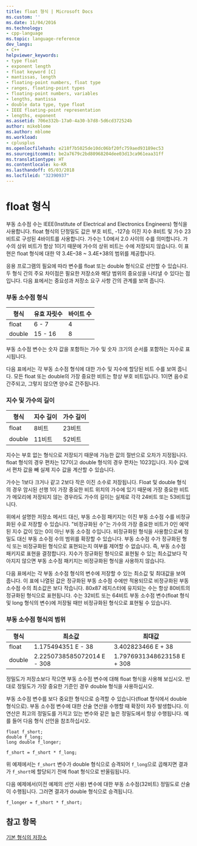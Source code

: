 ```yaml
---
title: float 형식 | Microsoft Docs
ms.custom: ''
ms.date: 11/04/2016
ms.technology:
- cpp-language
ms.topic: language-reference
dev_langs:
- C++
helpviewer_keywords:
- type float
- exponent length
- float keyword [C]
- mantissas, length
- floating-point numbers, float type
- ranges, floating-point types
- floating-point numbers, variables
- lengths, mantissa
- double data type, type float
- IEEE floating-point representation
- lengths, exponent
ms.assetid: 706e332b-17a0-4a30-b7d8-5d6cd372524b
author: mikeblome
ms.author: mblome
ms.workload:
- cplusplus
ms.openlocfilehash: e218f7b5025de10dc06bf20fc759aed93189ec53
ms.sourcegitcommit: be2a7679c2bd80968204dee03d13ca961eaa31ff
ms.translationtype: HT
ms.contentlocale: ko-KR
ms.lasthandoff: 05/03/2018
ms.locfileid: "32390937"
---
```

# <a name="type-float"></a>float 형식
부동 소수점 수는 IEEE(Institute of Electrical and Electronics Engineers) 형식을 사용합니다. float 형식의 단정밀도 값은 부호 비트, -127승 이진 지수 8비트 및 가수 23비트로 구성된 4바이트를 사용합니다. 가수는 1.0에서 2.0 사이의 수를 의미합니다. 가수의 상위 비트가 항상 1이기 때문에 가수의 상위 비트는 수에 저장되지 않습니다. 이 표현은 float 형식에 대한 약 3.4E–38 ~ 3.4E+38의 범위를 제공합니다.  
  
 응용 프로그램의 필요에 따라 변수를 float 또는 double 형식으로 선언할 수 있습니다. 두 형식 간의 주요 차이점은 필요한 저장소와 해당 범위의 중요성을 나타낼 수 있다는 점입니다. 다음 표에서는 중요성과 저장소 요구 사항 간의 관계를 보여 줍니다.  
  
### <a name="floating-point-types"></a>부동 소수점 형식  
  
|형식|유효 자릿수|바이트 수|  
|----------|------------------------|---------------------|  
|float|6 - 7|4|  
|double|15 - 16|8|  
  
 부동 소수점 변수는 숫자 값을 포함하는 가수 및 숫자 크기의 순서를 포함하는 지수로 표시됩니다.  
  
 다음 표에서는 각 부동 소수점 형식에 대한 가수 및 지수에 할당된 비트 수를 보여 줍니다. 모든 float 또는 double의 가장 중요한 비트는 항상 부호 비트입니다. 1이면 음수로 간주되고, 그렇지 않으면 양수로 간주됩니다.  
  
### <a name="lengths-of-exponents-and-mantissas"></a>지수 및 가수의 길이  
  
|형식|지수 길이|가수 길이|  
|----------|---------------------|---------------------|  
|float|8비트|23비트|  
|double|11비트|52비트|  
  
 지수는 부호 없는 형식으로 저장되기 때문에 가능한 값의 절반으로 오차가 지정됩니다. float 형식의 경우 편차는 127이고 double 형식의 경우 편차는 1023입니다. 지수 값에서 편차 값을 빼 실제 지수 값을 계산할 수 있습니다.  
  
 가수는 1보다 크거나 같고 2보다 작은 이진 소수로 저장됩니다. Float 및 double 형식의 경우 암시된 선행 1이 가장 중요한 비트 위치의 가수에 있기 때문에 가장 중요한 비트가 메모리에 저장되지 않는 경우라도 가수의 길이는 실제로 각각 24비트 또는 53비트입니다.  
  
 위에서 설명한 저장소 메서드 대신, 부동 소수점 패키지는 이진 부동 소수점 수를 비정규화된 수로 저장할 수 있습니다. "비정규화된 수"는 가수의 가장 중요한 비트가 0인 예약된 지수 값이 있는 0이 아닌 부동 소수점 수입니다. 비정규화된 형식을 사용함으로써 정밀도 대신 부동 소수점 수의 범위를 확장할 수 있습니다. 부동 소수점 수가 정규화된 형식 또는 비정규화된 형식으로 표현되는지 여부를 제어할 수 없습니다. 즉, 부동 소수점 패키지로 표현을 결정합니다. 지수가 정규화된 형식으로 표현될 수 있는 최소값보다 작아지지 않으면 부동 소수점 패키지는 비정규화된 형식을 사용하지 않습니다.  
  
 다음 표에서는 각 부동 소수점 형식의 변수에 저장할 수 있는 최소값 및 최대값을 보여 줍니다. 이 표에 나열된 값은 정규화된 부동 소수점 수에만 적용되므로 비정규화된 부동 소수점 수의 최소값은 보다 작습니다. 80*x*87 레지스터에 유지되는 수는 항상 80비트의 정규화된 형식으로 표현됩니다. 수는 32비트 또는 64비트 부동 소수점 변수(float 형식 및 long 형식의 변수)에 저장될 때만 비정규화된 형식으로 표현될 수 있습니다.  
  
### <a name="range-of-floating-point-types"></a>부동 소수점 형식의 범위  
  
|형식|최소값|최대값|  
|----------|-------------------|-------------------|  
|float|1.175494351 E - 38|3.402823466 E + 38|  
|double|2.2250738585072014 E - 308|1.7976931348623158 E + 308|  
  
 정밀도가 저장소보다 작으면 부동 소수점 변수에 대해 float 형식을 사용해 보십시오. 반대로 정밀도가 가장 중요한 기준인 경우 double 형식을 사용하십시오.  
  
 부동 소수점 변수를 보다 중요한 형식으로 승격할 수 있습니다(float 형식에서 double 형식으로). 부동 소수점 변수에 대한 산술 연산을 수행할 때 확장이 자주 발생합니다. 이 연산은 최고의 정밀도를 가지고 있는 변수와 같은 높은 정밀도에서 항상 수행됩니다. 예를 들어 다음 형식 선언을 참조하십시오.  
  
```  
float f_short;  
double f_long;  
long double f_longer;  
  
f_short = f_short * f_long;  
```  
  
 위 예제에서는 `f_short` 변수가 double 형식으로 승격되어 `f_long`으로 곱해지면 결과가 `f_short`에 할당되기 전에 float 형식으로 반올림됩니다.  
  
 다음 예제에서(이전 예제의 선언 사용) 변수에 대한 부동 소수점(32비트) 정밀도로 산술이 수행됩니다. 그러면 결과가 double 형식으로 승격됩니다.  
  
```  
f_longer = f_short * f_short;  
```  
  
## <a name="see-also"></a>참고 항목  
 [기본 형식의 저장소](../c-language/storage-of-basic-types.md)